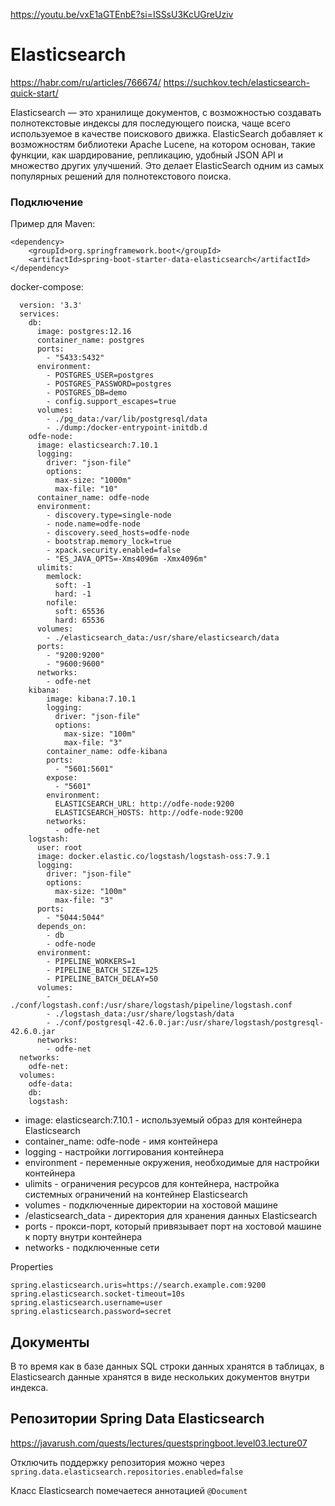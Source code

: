 https://youtu.be/vxE1aGTEnbE?si=ISSsU3KcUGreUziv

# Elasticsearch
https://habr.com/ru/articles/766674/
https://suchkov.tech/elasticsearch-quick-start/

Elasticsearch — это хранилище документов, c возможностью создавать полнотекстовые индексы для последующего поиска, чаще всего используемое в качестве поискового движка. ElasticSearch добавляет к возможностям библиотеки Apache Lucene, на котором основан, такие функции, как шардирование, репликацию, удобный JSON API и множество других улучшений. Это делает ElasticSearch одним из самых популярных решений для полнотекстового поиска.

### Подключение 
Пример для Maven:
```
<dependency>
    <groupId>org.springframework.boot</groupId>
    <artifactId>spring-boot-starter-data-elasticsearch</artifactId>
</dependency>
```

docker-compose:
```
  version: '3.3'
  services:
    db:
      image: postgres:12.16
      container_name: postgres
      ports:
        - "5433:5432"
      environment:
        - POSTGRES_USER=postgres
        - POSTGRES_PASSWORD=postgres
        - POSTGRES_DB=demo
        - config.support_escapes=true
      volumes:
        - ./pg_data:/var/lib/postgresql/data
        - ./dump:/docker-entrypoint-initdb.d
    odfe-node:
      image: elasticsearch:7.10.1
      logging:
        driver: "json-file"
        options:
          max-size: "1000m"
          max-file: "10"
      container_name: odfe-node
      environment:
        - discovery.type=single-node
        - node.name=odfe-node
        - discovery.seed_hosts=odfe-node
        - bootstrap.memory_lock=true
        - xpack.security.enabled=false
        - "ES_JAVA_OPTS=-Xms4096m -Xmx4096m"
      ulimits:
        memlock:
          soft: -1
          hard: -1
        nofile:
          soft: 65536
          hard: 65536
      volumes:
        - ./elasticsearch_data:/usr/share/elasticsearch/data
      ports:
        - "9200:9200"
        - "9600:9600"
      networks:
        - odfe-net
    kibana:
        image: kibana:7.10.1
        logging:
          driver: "json-file"
          options:
            max-size: "100m"
            max-file: "3"
        container_name: odfe-kibana
        ports:
          - "5601:5601"
        expose:
          - "5601"
        environment:
          ELASTICSEARCH_URL: http://odfe-node:9200
          ELASTICSEARCH_HOSTS: http://odfe-node:9200
        networks:
          - odfe-net
    logstash:
      user: root
      image: docker.elastic.co/logstash/logstash-oss:7.9.1
      logging:
        driver: "json-file"
        options:
          max-size: "100m"
          max-file: "3"
      ports:
        - "5044:5044"
      depends_on:
        - db
        - odfe-node
      environment:
        - PIPELINE_WORKERS=1
        - PIPELINE_BATCH_SIZE=125
        - PIPELINE_BATCH_DELAY=50
      volumes:
        - ./conf/logstash.conf:/usr/share/logstash/pipeline/logstash.conf
        - ./logstash_data:/usr/share/logstash/data
        - ./conf/postgresql-42.6.0.jar:/usr/share/logstash/postgresql-42.6.0.jar
      networks:
        - odfe-net
  networks:
    odfe-net:
  volumes:
    odfe-data:
    db:
    logstash:
```

- image: elasticsearch:7.10.1 - используемый образ для контейнера Elasticsearch
- container_name: odfe-node - имя контейнера
- logging - настройки логгирования контейнера
- environment - переменные окружения, необходимые для настройки контейнера
- ulimits - ограничения ресурсов для контейнера, настройка системных ограничений на контейнер Elasticsearch
- volumes - подключенные директории на хостовой машине
- /elasticsearch_data - директория для хранения данных Elasticsearch
- ports - прокси-порт, который привязывает порт на хостовой машине к порту внутри контейнера
- networks - подключенные сети

Properties
```
spring.elasticsearch.uris=https://search.example.com:9200
spring.elasticsearch.socket-timeout=10s
spring.elasticsearch.username=user
spring.elasticsearch.password=secret
```

## Документы 
В то время как в базе данных SQL строки данных хранятся в таблицах, в Elasticsearch данные хранятся в виде нескольких документов внутри индекса.

## Репозитории Spring Data Elasticsearch
https://javarush.com/quests/lectures/questspringboot.level03.lecture07

Отключить поддержку репозитория можно через 
``
spring.data.elasticsearch.repositories.enabled=false
``

Класс Elasticsearch помечаетеся аннотацией `@Document`
